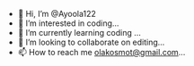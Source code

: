 - 👋 Hi, I’m @Ayoola122
- 👀 I’m interested in coding...
- 🌱 I’m currently learning coding ...
- 💞️ I’m looking to collaborate on editing...
- 📫 How to reach me olakosmot@gmail.com...

<!---
Ayoola122/Ayoola122 is a ✨ special ✨ repository because its `README.md` (this file) appears on your GitHub profile.
You can click the Preview link to take a look at your changes.
--->
